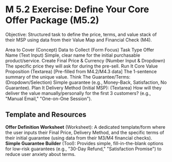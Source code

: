 # M 5.2 Exercise: Define Your Core Offer Package (M5.2)
Objective: Structured task to define the price, terms, and value stack of their MSP using data from their Value Map and Financial Check (M4).

Area to Cover (Concept)	Data to Collect (Form Focus)	Task Type
Offer Name	(Text Input) Simple, clear name for the initial purchasable product/service.	Create
Final Price & Currency	(Number Input & Dropdown) The specific price they will ask for during the pre-sell.	Run It
Core Value Proposition	(Textarea) [Pre-filled from M4.2/M4.3 data] The 1-sentence summary of the unique value.	Think
The Guarantee/Terms:	(Dropdown/Selection) Simple guarantee (e.g., Money-Back, Satisfaction, No Guarantee).	Plan It
Delivery Method (Initial MSP):	(Textarea) How will they deliver the value manually/personally for the first 3 customers? (e.g., "Manual Email," "One-on-One Session").

## Template and Resources 
**Offer Definition Worksheet**	(Worksheet): A dedicated template/form where the user inputs their Final Price, Delivery Method, and the specific terms of their initial guarantee (using data from their M3/M4 financial checks).
**Simple Guarantee Builder** (Tool): Provides simple, fill-in-the-blank options for low-risk guarantees (e.g., "30-Day Refund," "Satisfaction Promise") to reduce user anxiety about terms.
